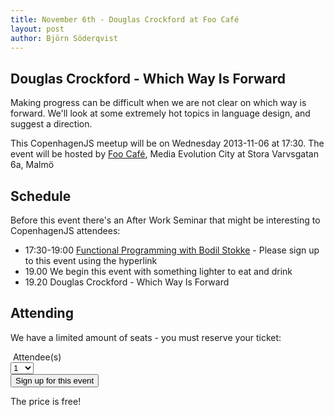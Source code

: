 ```yaml
---
title: November 6th - Douglas Crockford at Foo Café
layout: post
author: Björn Söderqvist
---
```


## Douglas Crockford - Which Way Is Forward

Making progress can be difficult when we are not clear on which way is forward. We'll look at some extremely hot topics in language design, and suggest a direction.


This CopenhagenJS meetup will be on Wednesday 2013-11-06 at 17:30. The event will be hosted by [Foo Café](http://www.foocafe.org/), Media Evolution City at Stora Varvsgatan 6a, Malmö

## Schedule

Before this event there's an After Work Seminar that might be interesting to CopenhagenJS attendees: 

* 17:30-19:00 [Functional Programming with Bodil Stokke](http://www.foocafe.org/event/functional-programming-with-bodil-stokke) - Please sign up to this event using the hyperlink
* 19.00 We begin this event with something lighter to eat and drink
* 19.20 Douglas Crockford - Which Way Is Forward



## Attending

We have a limited amount of seats - you must reserve your ticket: 
<div>
	<form action="http://simpleeventsignup.com/event/33748/signup/tickets"  target="_blank" method="post">
		<input id="start_signup" name="start_signup" type="hidden" value="1" />
		&nbsp;Attendee(s)<br>
		<select id="tickets_100591" name="tickets[100591]">
			<option value="0">0</option>
			<option value="1" selected="selected">1</option>
			<option value="2">2</option>
			<option value="3">3</option>
			<option value="4">4</option>
			<option value="5">5</option>
			<option value="6">6</option>
			<option value="7">7</option>
			<option value="8">8</option>
			<option value="9">9</option>
			<option value="10">10</option>
		</select> <br>
		<input name="commit" type="submit" value="Sign up for this event" />
	</form>
</div>

The price is free!
